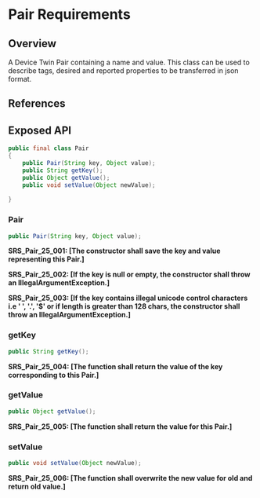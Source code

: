 # Pair Requirements

## Overview

A Device Twin Pair containing a name and value. This class can be used to describe tags, desired and reported properties to be transferred in json format.

## References

## Exposed API

```java
public final class Pair
{    
    public Pair(String key, Object value);  
    public String getKey();
    public Object getValue();
    public void setValue(Object newValue);  
    
}
```

### Pair

```java
public Pair(String key, Object value);  
```

**SRS_Pair_25_001: [**The constructor shall save the key and value representing this Pair.**]**

**SRS_Pair_25_002: [**If the key is null or empty, the constructor shall throw an IllegalArgumentException.**]**

**SRS_Pair_25_003: [**If the key contains illegal unicode control characters i.e ' ', '.', '$' or if length is greater than 128 chars, the constructor shall throw an IllegalArgumentException.**]**


### getKey

```java
public String getKey();
```

**SRS_Pair_25_004: [**The function shall return the value of the key corresponding to this Pair.**]**


### getValue

```java
public Object getValue();
```

**SRS_Pair_25_005: [**The function shall return the value for this Pair.**]**


### setValue

```java
public void setValue(Object newValue);
```

**SRS_Pair_25_006: [**The function shall overwrite the new value for old and return old value.**]**

